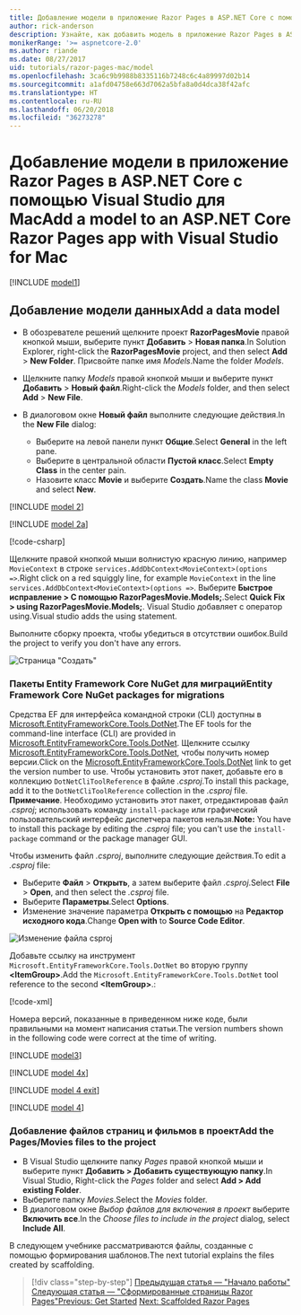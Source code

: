 ```yaml
---
title: Добавление модели в приложение Razor Pages в ASP.NET Core с помощью Visual Studio для Mac
author: rick-anderson
description: Узнайте, как добавить модель в приложение Razor Pages в ASP.NET Core с помощью Visual Studio для Mac.
monikerRange: '>= aspnetcore-2.0'
ms.author: riande
ms.date: 08/27/2017
uid: tutorials/razor-pages-mac/model
ms.openlocfilehash: 3ca6c9b9988b8335116b7248c6c4a89997d02b14
ms.sourcegitcommit: a1afd04758e663d7062a5bfa8a0d4dca38f42afc
ms.translationtype: HT
ms.contentlocale: ru-RU
ms.lasthandoff: 06/20/2018
ms.locfileid: "36273278"
---
```

# <a name="add-a-model-to-an-aspnet-core-razor-pages-app-with-visual-studio-for-mac"></a><span data-ttu-id="f0aac-103">Добавление модели в приложение Razor Pages в ASP.NET Core с помощью Visual Studio для Mac</span><span class="sxs-lookup"><span data-stu-id="f0aac-103">Add a model to an ASP.NET Core Razor Pages app with Visual Studio for Mac</span></span>

[!INCLUDE [model1](../../includes/RP/model1.md)]

## <a name="add-a-data-model"></a><span data-ttu-id="f0aac-104">Добавление модели данных</span><span class="sxs-lookup"><span data-stu-id="f0aac-104">Add a data model</span></span>

* <span data-ttu-id="f0aac-105">В обозревателе решений щелкните проект **RazorPagesMovie** правой кнопкой мыши, выберите пункт **Добавить** > **Новая папка**.</span><span class="sxs-lookup"><span data-stu-id="f0aac-105">In Solution Explorer, right-click the **RazorPagesMovie** project, and then select **Add** > **New Folder**.</span></span> <span data-ttu-id="f0aac-106">Присвойте папке имя *Models*.</span><span class="sxs-lookup"><span data-stu-id="f0aac-106">Name the folder *Models*.</span></span>
* <span data-ttu-id="f0aac-107">Щелкните папку *Models* правой кнопкой мыши и выберите пункт **Добавить** > **Новый файл**.</span><span class="sxs-lookup"><span data-stu-id="f0aac-107">Right-click the *Models* folder, and then select **Add** > **New File**.</span></span>
* <span data-ttu-id="f0aac-108">В диалоговом окне **Новый файл** выполните следующие действия.</span><span class="sxs-lookup"><span data-stu-id="f0aac-108">In the **New File** dialog:</span></span>

  * <span data-ttu-id="f0aac-109">Выберите на левой панели пункт **Общие**.</span><span class="sxs-lookup"><span data-stu-id="f0aac-109">Select **General** in the left pane.</span></span>
  * <span data-ttu-id="f0aac-110">Выберите в центральной области **Пустой класс**.</span><span class="sxs-lookup"><span data-stu-id="f0aac-110">Select **Empty Class** in the center pain.</span></span>
  * <span data-ttu-id="f0aac-111">Назовите класс **Movie** и выберите **Создать**.</span><span class="sxs-lookup"><span data-stu-id="f0aac-111">Name the class **Movie** and select **New**.</span></span>

[!INCLUDE [model 2](../../includes/RP/model2.md)]

[!INCLUDE [model 2a](../../includes/RP/model2a.md)]

[!code-csharp[](../../tutorials/razor-pages/razor-pages-start/sample/RazorPagesMovie/Startup.cs?name=snippet_ConfigureServices2&highlight=3-6)]

<span data-ttu-id="f0aac-112">Щелкните правой кнопкой мыши волнистую красную линию, например `MovieContext` в строке `services.AddDbContext<MovieContext>(options =>`.</span><span class="sxs-lookup"><span data-stu-id="f0aac-112">Right click on a red squiggly line, for example `MovieContext` in the line `services.AddDbContext<MovieContext>(options =>`.</span></span> <span data-ttu-id="f0aac-113">Выберите **Быстрое исправление > С помощью RazorPagesMovie.Models;**.</span><span class="sxs-lookup"><span data-stu-id="f0aac-113">Select **Quick Fix > using RazorPagesMovie.Models;**.</span></span> <span data-ttu-id="f0aac-114">Visual Studio добавляет с оператор using.</span><span class="sxs-lookup"><span data-stu-id="f0aac-114">Visual studio adds the using statement.</span></span>

<span data-ttu-id="f0aac-115">Выполните сборку проекта, чтобы убедиться в отсутствии ошибок.</span><span class="sxs-lookup"><span data-stu-id="f0aac-115">Build the project to verify you don't have any errors.</span></span>

![Страница "Создать"](model/red.png)

### <a name="entity-framework-core-nuget-packages-for-migrations"></a><span data-ttu-id="f0aac-117">Пакеты Entity Framework Core NuGet для миграций</span><span class="sxs-lookup"><span data-stu-id="f0aac-117">Entity Framework Core NuGet packages for migrations</span></span>

<span data-ttu-id="f0aac-118">Средства EF для интерфейса командной строки (CLI) доступны в [Microsoft.EntityFrameworkCore.Tools.DotNet](https://www.nuget.org/packages/Microsoft.EntityFrameworkCore.Tools.DotNet).</span><span class="sxs-lookup"><span data-stu-id="f0aac-118">The EF tools for the command-line interface (CLI) are provided in [Microsoft.EntityFrameworkCore.Tools.DotNet](https://www.nuget.org/packages/Microsoft.EntityFrameworkCore.Tools.DotNet).</span></span> <span data-ttu-id="f0aac-119">Щелкните ссылку [Microsoft.EntityFrameworkCore.Tools.DotNet](https://www.nuget.org/packages/Microsoft.EntityFrameworkCore.Tools.DotNet), чтобы получить номер версии.</span><span class="sxs-lookup"><span data-stu-id="f0aac-119">Click on the [Microsoft.EntityFrameworkCore.Tools.DotNet](https://www.nuget.org/packages/Microsoft.EntityFrameworkCore.Tools.DotNet) link to get the version number to use.</span></span> <span data-ttu-id="f0aac-120">Чтобы установить этот пакет, добавьте его в коллекцию `DotNetCliToolReference` в файле *.csproj*.</span><span class="sxs-lookup"><span data-stu-id="f0aac-120">To install this package, add it to the `DotNetCliToolReference` collection in the *.csproj* file.</span></span> <span data-ttu-id="f0aac-121">**Примечание**. Необходимо установить этот пакет, отредактировав файл *.csproj*; использовать команду `install-package` или графический пользовательский интерфейс диспетчера пакетов нельзя.</span><span class="sxs-lookup"><span data-stu-id="f0aac-121">**Note:** You have to install this package by editing the *.csproj* file; you can't use the `install-package` command or the package manager GUI.</span></span>

<span data-ttu-id="f0aac-122">Чтобы изменить файл *.csproj*, выполните следующие действия.</span><span class="sxs-lookup"><span data-stu-id="f0aac-122">To edit a *.csproj* file:</span></span>

* <span data-ttu-id="f0aac-123">Выберите **Файл** > **Открыть**, а затем выберите файл *.csproj*.</span><span class="sxs-lookup"><span data-stu-id="f0aac-123">Select **File** > **Open**, and then select the *.csproj* file.</span></span>
* <span data-ttu-id="f0aac-124">Выберите **Параметры**.</span><span class="sxs-lookup"><span data-stu-id="f0aac-124">Select **Options**.</span></span>
* <span data-ttu-id="f0aac-125">Изменение значение параметра **Открыть с помощью** на **Редактор исходного кода**.</span><span class="sxs-lookup"><span data-stu-id="f0aac-125">Change **Open with** to **Source Code Editor**.</span></span>

![Изменение файла csproj](model/csproj.png)

<span data-ttu-id="f0aac-127">Добавьте ссылку на инструмент `Microsoft.EntityFrameworkCore.Tools.DotNet` во вторую группу **\<ItemGroup>**.</span><span class="sxs-lookup"><span data-stu-id="f0aac-127">Add the `Microsoft.EntityFrameworkCore.Tools.DotNet` tool reference to the second **\<ItemGroup>**.:</span></span>

[!code-xml[](../../tutorials/razor-pages/razor-pages-start/snapshot_cli_sample/RazorPagesMovie/RazorPagesMovie.cli.csproj?highlight=10)]

<span data-ttu-id="f0aac-128">Номера версий, показанные в приведенном ниже коде, были правильными на момент написания статьи.</span><span class="sxs-lookup"><span data-stu-id="f0aac-128">The version numbers shown in the following code were correct at the time of writing.</span></span>

[!INCLUDE [model3](../../includes/RP/model3.md)]

[!INCLUDE [model 4x](../../includes/RP/model4x.md)]

[!INCLUDE [model 4 exit](../../includes/RP/model4exit.md)]

[!INCLUDE [model 4](../../includes/RP/model4.md)]

### <a name="add-the-pagesmovies-files-to-the-project"></a><span data-ttu-id="f0aac-129">Добавление файлов страниц и фильмов в проект</span><span class="sxs-lookup"><span data-stu-id="f0aac-129">Add the Pages/Movies files to the project</span></span>

* <span data-ttu-id="f0aac-130">В Visual Studio щелкните папку *Pages* правой кнопкой мыши и выберите пункт **Добавить > Добавить существующую папку**.</span><span class="sxs-lookup"><span data-stu-id="f0aac-130">In Visual Studio, Right-click the *Pages* folder and select **Add > Add existing Folder**.</span></span>
* <span data-ttu-id="f0aac-131">Выберите папку *Movies*.</span><span class="sxs-lookup"><span data-stu-id="f0aac-131">Select the *Movies* folder.</span></span>
* <span data-ttu-id="f0aac-132">В диалоговом окне *Выбор файлов для включения в проект* выберите **Включить все**.</span><span class="sxs-lookup"><span data-stu-id="f0aac-132">In the *Choose files to include in the project* dialog, select **Include All**.</span></span>

<span data-ttu-id="f0aac-133">В следующем учебнике рассматриваются файлы, созданные с помощью формирования шаблонов.</span><span class="sxs-lookup"><span data-stu-id="f0aac-133">The next tutorial explains the files created by scaffolding.</span></span>

> [!div class="step-by-step"]
> <span data-ttu-id="f0aac-134">[Предыдущая статья — "Начало работы"](xref:tutorials/razor-pages-mac/razor-pages-start)
> [Следующая статья — "Сформированные страницы Razor Pages"](xref:tutorials/razor-pages-mac/page)</span><span class="sxs-lookup"><span data-stu-id="f0aac-134">[Previous: Get Started](xref:tutorials/razor-pages-mac/razor-pages-start)
[Next: Scaffolded Razor Pages](xref:tutorials/razor-pages-mac/page)</span></span>
